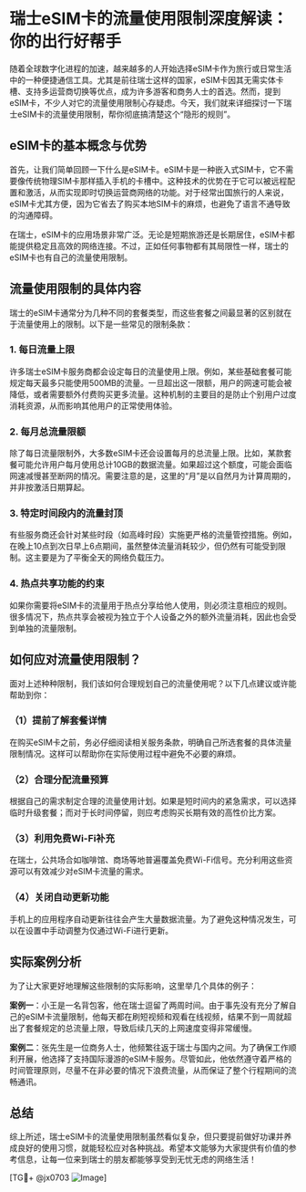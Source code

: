 # 瑞士eSIM卡的流量使用限制深度解读：你的出行好帮手

随着全球数字化进程的加速，越来越多的人开始选择eSIM卡作为旅行或日常生活中的一种便捷通信工具。尤其是前往瑞士这样的国家，eSIM卡因其无需实体卡槽、支持多运营商切换等优点，成为许多游客和商务人士的首选。然而，提到eSIM卡，不少人对它的流量使用限制心存疑虑。今天，我们就来详细探讨一下瑞士eSIM卡的流量使用限制，帮你彻底搞清楚这个“隐形的规则”。

## eSIM卡的基本概念与优势

首先，让我们简单回顾一下什么是eSIM卡。eSIM卡是一种嵌入式SIM卡，它不需要像传统物理SIM卡那样插入手机的卡槽中。这种技术的优势在于它可以被远程配置和激活，从而实现即时切换运营商网络的功能。对于经常出国旅行的人来说，eSIM卡尤其方便，因为它省去了购买本地SIM卡的麻烦，也避免了语言不通导致的沟通障碍。

在瑞士，eSIM卡的应用场景非常广泛。无论是短期旅游还是长期居住，eSIM卡都能提供稳定且高效的网络连接。不过，正如任何事物都有其局限性一样，瑞士的eSIM卡也有自己的流量使用限制。

## 流量使用限制的具体内容

瑞士的eSIM卡通常分为几种不同的套餐类型，而这些套餐之间最显著的区别就在于流量使用上的限制。以下是一些常见的限制条款：

### 1. **每日流量上限**
   许多瑞士eSIM卡服务商都会设定每日的流量使用上限。例如，某些基础套餐可能规定每天最多只能使用500MB的流量。一旦超出这一限额，用户的网速可能会被降低，或者需要额外付费购买更多流量。这种机制的主要目的是防止个别用户过度消耗资源，从而影响其他用户的正常使用体验。

### 2. **每月总流量限额**
   除了每日流量限制外，大多数eSIM卡还会设置每月的总流量上限。比如，某款套餐可能允许用户每月使用总计10GB的数据流量。如果超过这个额度，可能会面临网速减慢甚至断网的情况。需要注意的是，这里的“月”是以自然月为计算周期的，并非按激活日期算起。

### 3. **特定时间段内的流量封顶**
   有些服务商还会针对某些时段（如高峰时段）实施更严格的流量管控措施。例如，在晚上10点到次日早上6点期间，虽然整体流量消耗较少，但仍然有可能受到限制。这主要是为了平衡全天的网络负载压力。

### 4. **热点共享功能的约束**
   如果你需要将eSIM卡的流量用于热点分享给他人使用，则必须注意相应的规则。很多情况下，热点共享会被视为独立于个人设备之外的额外流量消耗，因此也会受到单独的流量限制。

## 如何应对流量使用限制？

面对上述种种限制，我们该如何合理规划自己的流量使用呢？以下几点建议或许能帮助到你：

### （1）提前了解套餐详情
   在购买eSIM卡之前，务必仔细阅读相关服务条款，明确自己所选套餐的具体流量限制情况。这样可以帮助你在实际使用过程中避免不必要的麻烦。

### （2）合理分配流量预算
   根据自己的需求制定合理的流量使用计划。如果是短时间内的紧急需求，可以选择临时升级套餐；而对于长时间停留，则应考虑购买长期有效的高性价比方案。

### （3）利用免费Wi-Fi补充
   在瑞士，公共场合如咖啡馆、商场等地普遍覆盖免费Wi-Fi信号。充分利用这些资源可以有效减少对eSIM卡流量的需求。

### （4）关闭自动更新功能
   手机上的应用程序自动更新往往会产生大量数据流量。为了避免这种情况发生，可以在设置中手动调整为仅通过Wi-Fi进行更新。

## 实际案例分析

为了让大家更好地理解这些限制的实际影响，这里举几个具体的例子：

**案例一**：小王是一名背包客，他在瑞士逗留了两周时间。由于事先没有充分了解自己的eSIM卡流量限制，他每天都在刷短视频和观看在线视频，结果不到一周就超出了套餐规定的总流量上限，导致后续几天的上网速度变得非常缓慢。

**案例二**：张先生是一位商务人士，他频繁往返于瑞士与国内之间。为了确保工作顺利开展，他选择了支持国际漫游的eSIM卡服务。尽管如此，他依然遵守着严格的时间管理原则，尽量不在非必要的情况下浪费流量，从而保证了整个行程期间的流畅通讯。

## 总结

综上所述，瑞士eSIM卡的流量使用限制虽然看似复杂，但只要提前做好功课并养成良好的使用习惯，就能轻松应对各种挑战。希望本文能够为大家提供有价值的参考信息，让每一位来到瑞士的朋友都能够享受到无忧无虑的网络生活！

[TG💪+ @jx0703 ![Image](https://github.com/user-attachments/assets/dbca1d08-cadb-493c-b0ec-ad6f7a83f270)]